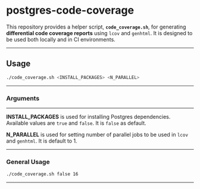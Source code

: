 # postgres-code-coverage

This repository provides a helper script, **`code_coverage.sh`**, for generating **differential code coverage reports** using `lcov` and `genhtml`.
It is designed to be used both locally and in CI environments.

---

## Usage

```bash
./code_coverage.sh <INSTALL_PACKAGES> <N_PARALLEL>
```

---

### Arguments

---

**INSTALL_PACKAGES** is used for installing Postgres dependencies. Available values are `true` and `false`. It is `false` as default.

**N_PARALLEL** is used for setting number of parallel jobs to be used in `lcov` and `genhtml`. It is default to 1.

---

### General Usage


```bash
./code_coverage.sh false 16
```

---